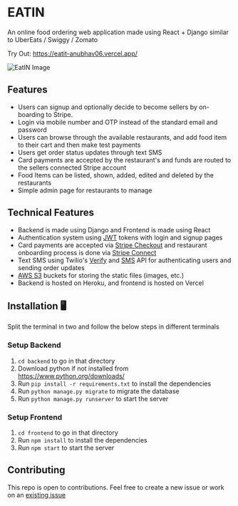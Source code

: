 # EATIN
An online food ordering web application made using React + Django similar to UberEats / Swiggy / Zomato


Try Out: https://eatit-anubhav06.vercel.app/

<img src="https://i.ibb.co/GPyGczM/10.png" alt="EatIN Image" border="0">


## Features
- Users can signup and optionally decide to become sellers by on-boarding to Stripe.
- Login via mobile number and OTP instead of the standard email and password
- Users can browse through the available restaurants, and add food item to their cart and then make test payments
- Users get order status updates through text SMS
- Card payments are accepted by the restaurant's and funds are routed to the sellers connected Stripe account
- Food Items can be listed, shown, added, edited and deleted by the restaurants
- Simple admin page for restaurants to manage


## Technical Features
- Backend is made using Django and Frontend is made using React
- Authentication system using [JWT](https://jwt.io/) tokens with login and signup pages
- Card payments are accepted via [Stripe Checkout](https://stripe.com/docs/checkout/quickstart) and restaurant onboarding process is done via [Stripe Connect](https://stripe.com/docs/connect)
- Text SMS using Twilio's [Verify](https://www.twilio.com/docs/verify/api) and [SMS](https://www.twilio.com/docs/sms) API for authenticating users and sending order updates
- [AWS S3](https://aws.amazon.com/s3/) buckets for storing the static files (images, etc.)
- Backend is hosted on Heroku, and frontend is hosted on Vercel

## Installation 🖥️

Split the terminal in two and follow the below steps in different terminals

### Setup Backend
1. `cd backend` to go in that directory
2. Download python if not installed from https://www.python.org/downloads/
3. Run `pip install -r requirements.txt` to install the dependencies
4. Run `python manage.py migrate` to migrate the database
5. Run `python manage.py runserver` to start the server

### Setup Frontend
1. `cd frontend` to go in that directory
2. Run `npm install` to install the dependencies
3. Run `npm start` to start the server

## Contributing 
This repo is open to contributions. Feel free to create a new issue or work on an [existing issue](https://github.com/anubhav06/eatit/issues)
